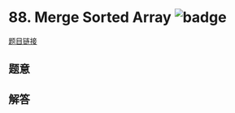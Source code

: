 # 88. Merge Sorted Array ![badge](https://img.shields.io/badge/-easy-green?style=flat-square)

[题目链接](https://leetcode.com/problems/merge-sorted-array)

## 题意

## 解答

